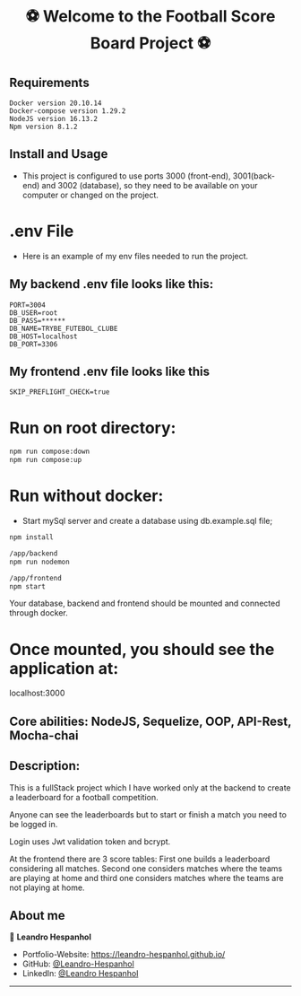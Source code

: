 <h1 align="center">⚽ Welcome to the Football Score Board Project ⚽</h1>

## Requirements
```
Docker version 20.10.14
Docker-compose version 1.29.2
NodeJS version 16.13.2
Npm version 8.1.2
```

## Install and Usage 
- This project is configured to use ports 3000 (front-end), 3001(back-end) and 3002 (database), so they need to be available on your computer or changed on the project.

# .env File

- Here is an example of my env files needed to run the project.
## My backend .env file looks like this:
```
PORT=3004
DB_USER=root
DB_PASS=******
DB_NAME=TRYBE_FUTEBOL_CLUBE
DB_HOST=localhost
DB_PORT=3306
```
## My frontend .env file looks like this
```
SKIP_PREFLIGHT_CHECK=true
```

# Run on root directory:
```sh
npm run compose:down
npm run compose:up
```

# Run without docker:
- Start mySql server and create a database using db.example.sql file;
```sh
npm install
```

```sh
/app/backend
npm run nodemon
```

```sh
/app/frontend
npm start
```

Your database, backend and frontend should be mounted and connected through docker.

# Once mounted, you should see the application at:
localhost:3000

## Core abilities: NodeJS, Sequelize, OOP, API-Rest, Mocha-chai

## Description: 

This is a fullStack project which I have worked only at the backend to create a leaderboard for a football competition.

Anyone can see the leaderboards but to start or finish a match you need to be logged in.

Login uses Jwt validation token and bcrypt.

At the frontend there are 3 score tables: First one builds a leaderboard considering all matches. Second one considers matches where the teams are playing at home and third one considers matches where the teams are not playing at home.

## About me

👤 **Leandro Hespanhol**

* Portfolio-Website: https://leandro-hespanhol.github.io/
* GitHub: [@Leandro-Hespanhol](https://github.com/Leandro-Hespanhol)
* LinkedIn: [@Leandro Hespanhol](https://www.linkedin.com/in/leandro-hespanhol/)

***